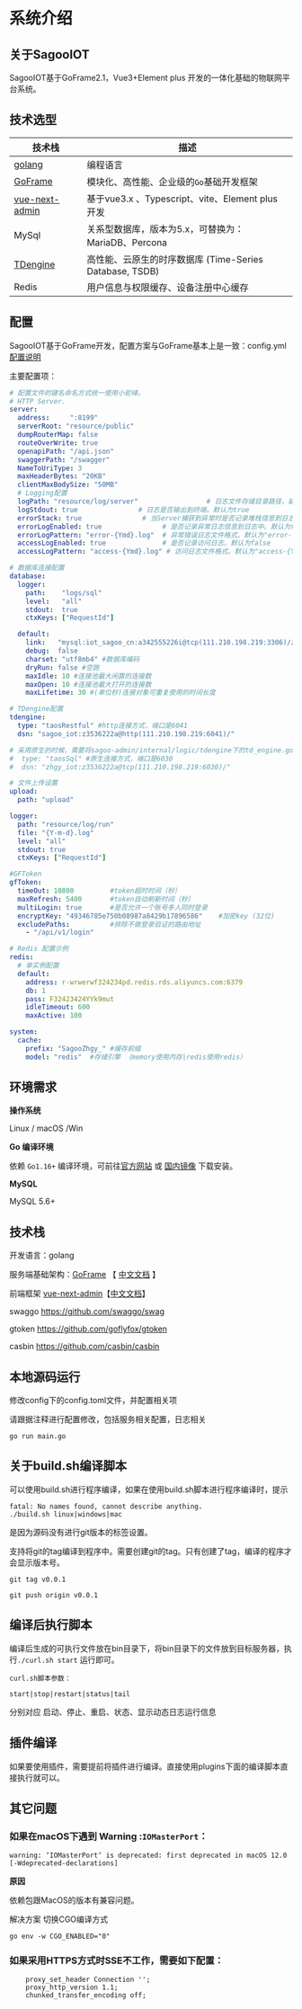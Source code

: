 # 系统介绍

## 关于SagooIOT

SagooIOT基于GoFrame2.1，Vue3+Element plus 开发的一体化基础的物联网平台系统。

## 技术选型

| 技术栈                                    | 描述                                         |
|----------------------------------------|--------------------------------------------|
| [golang](https://golang.google.cn/)                                 | 编程语言                                       |
| [GoFrame](https://goframe.org/display/gf20)                                | 模块化、高性能、企业级的`Go`基础开发框架                     |
| [vue-next-admin](https://lyt-top.gitee.io/vue-next-admin-doc-preview/)                     | 基于vue3.x 、Typescript、vite、Element plus 开发  |
| MySql                                  | 关系型数据库，版本为5.x，可替换为：MariaDB、Percona                |
| [TDengine](https://docs.taosdata.com/) | 高性能、云原生的时序数据库 (Time-Series Database, TSDB) |
| Redis                                  | 用户信息与权限缓存、设备注册中心缓存                         |

## 配置

SagooIOT基于GoFrame开发，配置方案与GoFrame基本上是一致：config.yml [配置说明](https://goframe.org/pages/viewpage.action?pageId=1114489)

主要配置项：

```yaml
# 配置文件的键名命名方式统一使用小驼峰。
# HTTP Server.
server:
  address:     ":8199"
  serverRoot: "resource/public"
  dumpRouterMap: false
  routeOverWrite: true
  openapiPath: "/api.json"
  swaggerPath: "/swagger"
  NameToUriType: 3
  maxHeaderBytes: "20KB"
  clientMaxBodySize: "50MB"
  # Logging配置
  logPath: "resource/log/server"                 # 日志文件存储目录路径，建议使用绝对路径。默认为空，表示关闭
  logStdout: true               # 日志是否输出到终端。默认为true
  errorStack: true               # 当Server捕获到异常时是否记录堆栈信息到日志中。默认为true
  errorLogEnabled: true               # 是否记录异常日志信息到日志中。默认为true
  errorLogPattern: "error-{Ymd}.log"  # 异常错误日志文件格式。默认为"error-{Ymd}.log"
  accessLogEnabled: true              # 是否记录访问日志。默认为false
  accessLogPattern: "access-{Ymd}.log" # 访问日志文件格式。默认为"access-{Ymd}.log"

# 数据库连接配置
database:
  logger:
    path:    "logs/sql"
    level:   "all"
    stdout:  true
    ctxKeys: ["RequestId"]

  default:
    link:   "mysql:iot_sagoo_cn:a342555226i@tcp(111.210.198.219:3306)/zhgy_sagoo_cn"
    debug:  false
    charset: "utf8mb4" #数据库编码
    dryRun: false #空跑
    maxIdle: 10 #连接池最大闲置的连接数
    maxOpen: 10 #连接池最大打开的连接数
    maxLifetime: 30 #(单位秒)连接对象可重复使用的时间长度

# TDengine配置
tdengine:
  type: "taosRestful" #http连接方式，端口是6041
  dsn: "sagoo_iot:z3536222a@http(111.210.198.219:6041)/"

# 采用原生的时候，需要将sagoo-admin/internal/logic/tdengine下的td_engine.go文件里import中的原生驱动打开
#  type: "taosSql" #原生连接方式，端口是6030
#  dsn: "zhgy_iot:z3536222a@tcp(111.210.198.219:6030)/"

# 文件上传设置
upload:
  path: "upload"

logger:
  path: "resource/log/run"
  file: "{Y-m-d}.log"
  level: "all"
  stdout: true
  ctxKeys: ["RequestId"]

#GFToken
gfToken:
  timeOut: 10800         #token超时时间（秒）
  maxRefresh: 5400       #token自动刷新时间（秒）
  multiLogin: true       #是否允许一个账号多人同时登录
  encryptKey: "49346785e750b08987a8429b17896586"    #加密key (32位)
  excludePaths:          #排除不做登录验证的路由地址
    - "/api/v1/login"

# Redis 配置示例
redis:
  # 单实例配置
  default:
    address: r-wrwerwf324234pd.redis.rds.aliyuncs.com:6379
    db: 1
    pass: F32423424YYk9mut
    idleTimeout: 600
    maxActive: 100

system:
  cache:
    prefix: "SagooZhgy_" #缓存前缀
    model: "redis"  #存储引擎 （memory使用内存|redis使用redis）

```


## 环境需求

**操作系统**

Linux / macOS /Win

**Go 编译环境**

依赖 `Go1.16+` 编译环境，可前往[官方网站](https://golang.org/dl/) 或 [国内镜像](https://golang.google.cn/dl/) 下载安装。

**MySQL**

MySQL 5.6+



## 技术栈

开发语言：golang

服务端基础架构：[GoFrame](https://github.com/gogf/gf) 【 [中文文档](https://goframe.org/index) 】

前端框架 [vue-next-admin](https://gitee.com/lyt-top/vue-next-admin)【[中文文档](https://lyt-top.gitee.io/vue-next-admin-doc-preview/)】

swaggo https://github.com/swaggo/swag

gtoken https://github.com/goflyfox/gtoken

casbin https://github.com/casbin/casbin

## 本地源码运行

修改config下的config.toml文件，并配置相关项

请跟据注释进行配置修改，包括服务相关配置，日志相关

`go run main.go`

## 关于build.sh编译脚本

可以使用build.sh进行程序编译，如果在使用build.sh脚本进行程序编译时，提示

```
fatal: No names found, cannot describe anything.
./build.sh linux|windows|mac

```
是因为源码没有进行git版本的标签设置。

支持将git的tag编译到程序中。需要创建git的tag。只有创建了tag，编译的程序才会显示版本号。

```
git tag v0.0.1

git push origin v0.0.1
```

## 编译后执行脚本

编译后生成的可执行文件放在bin目录下，将bin目录下的文件放到目标服务器，执行`./curl.sh start` 运行即可。

```
curl.sh脚本参数：

start|stop|restart|status|tail

```

分别对应 启动、停止、重启、状态、显示动态日志运行信息

## 插件编译

如果要使用插件，需要提前将插件进行编译。直接使用plugins下面的编译脚本直接执行就可以。


## 其它问题

### 如果在macOS下遇到 Warning :`IOMasterPort`：
```
warning: ‘IOMasterPort‘ is deprecated: first deprecated in macOS 12.0 [-Wdeprecated-declarations]
```
**原因**

依赖包跟MacOS的版本有兼容问题。

解决方案
切换CGO编译方式
```
go env -w CGO_ENABLED="0"
```

### 如果采用HTTPS方式时SSE不工作，需要如下配置：

```Nginx
    proxy_set_header Connection '';
    proxy_http_version 1.1;
    chunked_transfer_encoding off; 
```
